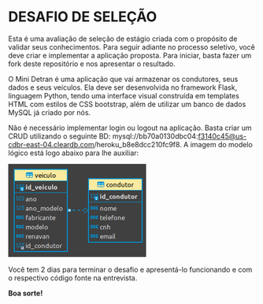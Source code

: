 # DESAFIO DE SELEÇÃO

Esta é uma avaliação de seleção de estágio criada com o propósito de validar seus conhecimentos. Para seguir adiante no processo seletivo, você deve criar e implementar a aplicação proposta. Para iniciar, basta fazer um fork deste repositório e nos apresentar o resultado.

O Mini Detran é uma aplicação que vai armazenar os condutores, seus dados e seus veículos. Ela deve ser desenvolvida no framework Flask, linguagem Python, tendo uma interface visual construída em templates HTML com estilos de CSS bootstrap, além de utilizar um banco de dados MySQL já criado por nós.

Não é necessário implementar login ou logout na aplicação. Basta criar um CRUD utilizando o seguinte BD: mysql://bb70a0130dbc04:f3140c45@us-cdbr-east-04.cleardb.com/heroku_b8e8dcc210fc9f8. A imagem do modelo lógico está logo abaixo para lhe auxiliar:

![Alt text](logico_minidetran.png?raw=true "modelo")

Você tem 2 dias para terminar o desafio e apresentá-lo funcionando e com o respectivo código fonte na entrevista. 

**Boa sorte!**
